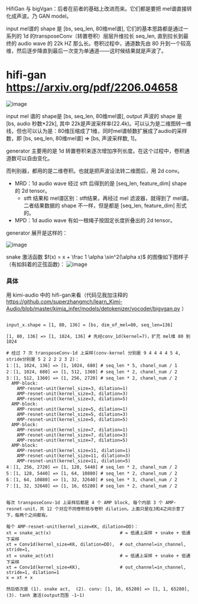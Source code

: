 HifiGan 与 bigVgan：后者在前者的基础上改进而来。它们都是要把 mel谱直接转化成声波。乃 GAN model。

input mel谱的 shape 是 [bs, seq_len, 80维mel谱], 它们的基本思路都是通过一系列的 1d 的transposeConv（转置卷积）层层升维拉长 seq_len, 直到拉长到最终的 audio wave 的 22k HZ 那么长。卷积过程中，通道数先由 80 升到一个较高维，然后逐步降直到最后一次变为单通道——这时候结果就是声波了。

# hifi-gan https://arxiv.org/pdf/2206.04658 

![image](https://github.com/user-attachments/assets/8552b6be-7d26-4c9a-91f3-569d744dc1dd)

input mel 谱的 shape是 [bs, seq_len, 80维mel谱], output 声波的 shape 是 [bs, audio 秒数*22k], 其中 22k是声波采样率(22.4k)。可以认为是二维图转一维线，但也可以认为是：80维压缩成了1维，同时mel谱帧数扩展成了audio的采样数，即 [bs, seq_len, 80维mel谱]  => [bs, 声波采样数, 1]。

generator 主要用的是 1d 转置卷积来逐次增加序列长度。在这个过程中，卷积通道数可以自由变化。

而判别器，都用的是二维卷积。也就是把声波设法转二维图后，用 2d conv。
- MRD：1d audio wave 经过 stft 后得到的是 [seq_len, feature_dim] shape 的 2d tensor。
  - stft 结果和 mel谱区别：stft结果，再经过 mel 滤波器，就得到了 mel谱。二者结果数据的 shape 不一样，但是都是 [seq_len, feature_dim] 形式的。
- MPD：1d audio wave 有如一根绳子按固定长度折叠出的 2d tensor。

generator 展开是这样的：

![image](https://github.com/user-attachments/assets/f94f60f4-a9fa-4b7f-8b55-79ac2bff7789)

snake 激活函数 $f(x) = x + \frac 1 \alpha \sin^2(\alpha x)$ 的图像如下图样子（有如斜着的正弦函数)：
![image](https://github.com/user-attachments/assets/1af63980-0740-4495-85f7-52e7c9e97d25)

### 具体

用 kimi-audio 中的 hifi-gan来看（代码见我加注释的 https://github.com/superzhangmch/learn_Kimi-Audio/blob/master/kimia_infer/models/detokenizer/vocoder/bigvgan.py ）

```

input_x.shape = [1, 80, 136] = [bs, dim_of_mel=80, seq_len=136]

[1, 80, 136] => [1, 1024, 136] # 先经conv_1d(kernel=7)，扩充 mel维 80 到 1024  

# 经过 7 次 transposeConv-1d 上采样(conv-kernel 分别是 9 4 4 4 4 5 4, stride分别是 5 2 2 2 2 3 2)：
1：[1, 1024, 136] => [1, 1024, 680] # seq_len * 5, chanel_num / 1
2：[1, 1024, 680] => [1, 512, 1360] # seq_len * 2, chanel_num / 2
3：[1, 512, 1360] => [1, 256, 2720] # seq_len * 2, chanel_num / 2
  AMP-block:
    AMP-resnet-unit(kernel_size=3, dilation=1)
    AMP-resnet-unit(kernel_size=3, dilation=3)
    AMP-resnet-unit(kernel_size=3, dilation=5)
  AMP-block:
    AMP-resnet-unit(kernel_size=5, dilation=1)
    AMP-resnet-unit(kernel_size=5, dilation=3)
    AMP-resnet-unit(kernel_size=5, dilation=5)
  AMP-block:
    AMP-resnet-unit(kernel_size=7, dilation=1)
    AMP-resnet-unit(kernel_size=7, dilation=3)
    AMP-resnet-unit(kernel_size=7, dilation=5)
  AMP-block:
    AMP-resnet-unit(kernel_size=11, dilation=1)
    AMP-resnet-unit(kernel_size=11, dilation=3)
    AMP-resnet-unit(kernel_size=11, dilation=5)
4：[1, 256, 2720] => [1, 128, 5440] # seq_len * 2, chanel_num / 2
5：[1, 128, 5440] => [1, 64, 10880] # seq_len * 2, chanel_num / 2
6：[1, 64, 10880] => [1, 32, 32640] # seq_len * 3, chanel_num / 2
7：[1, 32, 32640] => [1, 16, 65280] # seq_len * 2, chanel_num / 2


每次 transposeConv-1d 上采样后都是 4 个 AMP block, 每个内部 3 个 AMP-resnet-unit，共 12 个对应不同卷积核与卷积 dilation。上面只是在3和4之间示意了下，每两个之间都有。

每个 AMP-resnet-unit(kernel_size=KK, dilation=DD)：
xt = snake_act(x)                          # = 低通上采样 + snake + 低通下采样
xt = Conv1d(kernel_size=KK, dilation=DD),  # out_channel=in_channel, stride=1,
xt = snake_act(xt)                         # = 低通上采样 + snake + 低通下采样
xt = Conv1d(kernel_size=KK),               # out_channel=in_channel, stride=1, dilation=1
x = xt + x

然后依次是 (1). snake act,  (2). conv: [1, 16, 65280] => [1, 1, 65280],  (3). tanh 激活(output范围 -1~1)
```
